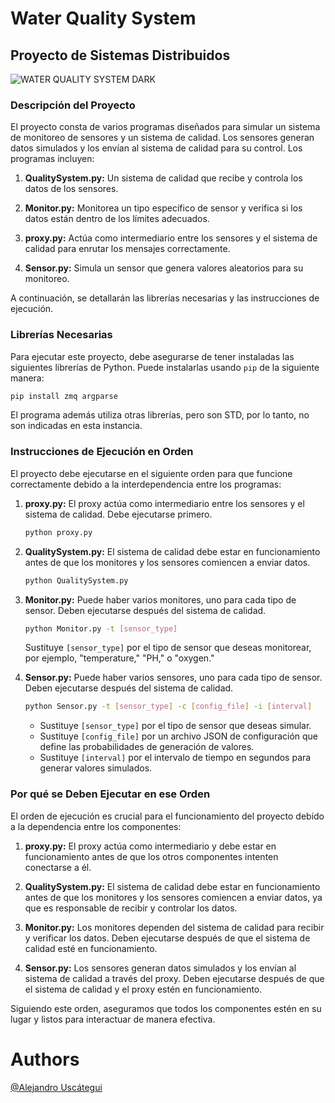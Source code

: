 # Water Quality System
## Proyecto de Sistemas Distribuidos

![WATER QUALITY SYSTEM DARK](https://github.com/Uscateguito/proyecto_distribuidos/assets/103542486/b06f2b2d-ebff-4674-a5dc-61218894073a)

### Descripción del Proyecto
El proyecto consta de varios programas diseñados para simular un sistema de monitoreo de sensores y un sistema de calidad. Los sensores generan datos simulados y los envían al sistema de calidad para su control. Los programas incluyen:

1. **QualitySystem.py:** Un sistema de calidad que recibe y controla los datos de los sensores.

2. **Monitor.py:** Monitorea un tipo específico de sensor y verifica si los datos están dentro de los límites adecuados.

3. **proxy.py:** Actúa como intermediario entre los sensores y el sistema de calidad para enrutar los mensajes correctamente.

4. **Sensor.py:** Simula un sensor que genera valores aleatorios para su monitoreo.

A continuación, se detallarán las librerías necesarias y las instrucciones de ejecución.

### Librerías Necesarias
Para ejecutar este proyecto, debe asegurarse de tener instaladas las siguientes librerías de Python. Puede instalarlas usando `pip` de la siguiente manera:

```bash
pip install zmq argparse
```

El programa además utiliza otras librerías, pero son STD, por lo tanto, no son indicadas en esta instancia.

### Instrucciones de Ejecución en Orden

El proyecto debe ejecutarse en el siguiente orden para que funcione correctamente debido a la interdependencia entre los programas:

1. **proxy.py:** El proxy actúa como intermediario entre los sensores y el sistema de calidad. Debe ejecutarse primero.

   ```bash
   python proxy.py
   ```

2. **QualitySystem.py:** El sistema de calidad debe estar en funcionamiento antes de que los monitores y los sensores comiencen a enviar datos.

   ```bash
   python QualitySystem.py
   ```

3. **Monitor.py:** Puede haber varios monitores, uno para cada tipo de sensor. Deben ejecutarse después del sistema de calidad.

   ```bash
   python Monitor.py -t [sensor_type]
   ```

   Sustituye `[sensor_type]` por el tipo de sensor que deseas monitorear, por ejemplo, "temperature," "PH," o "oxygen."

4. **Sensor.py:** Puede haber varios sensores, uno para cada tipo de sensor. Deben ejecutarse después del sistema de calidad.

   ```bash
   python Sensor.py -t [sensor_type] -c [config_file] -i [interval]
   ```

   - Sustituye `[sensor_type]` por el tipo de sensor que deseas simular.
   - Sustituye `[config_file]` por un archivo JSON de configuración que define las probabilidades de generación de valores.
   - Sustituye `[interval]` por el intervalo de tiempo en segundos para generar valores simulados.

### Por qué se Deben Ejecutar en ese Orden
El orden de ejecución es crucial para el funcionamiento del proyecto debido a la dependencia entre los componentes:

1. **proxy.py:** El proxy actúa como intermediario y debe estar en funcionamiento antes de que los otros componentes intenten conectarse a él.

2. **QualitySystem.py:** El sistema de calidad debe estar en funcionamiento antes de que los monitores y los sensores comiencen a enviar datos, ya que es responsable de recibir y controlar los datos.

3. **Monitor.py:** Los monitores dependen del sistema de calidad para recibir y verificar los datos. Deben ejecutarse después de que el sistema de calidad esté en funcionamiento.

4. **Sensor.py:** Los sensores generan datos simulados y los envían al sistema de calidad a través del proxy. Deben ejecutarse después de que el sistema de calidad y el proxy estén en funcionamiento.

Siguiendo este orden, aseguramos que todos los componentes estén en su lugar y listos para interactuar de manera efectiva.

# Authors 

[@Alejandro Uscátegui](https://github.com/Uscateguito)<br>
